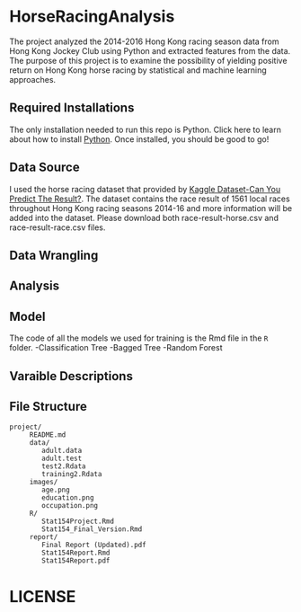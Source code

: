 # HorseRacingAnalysis
The project analyzed the 2014-2016 Hong Kong racing season data from Hong Kong Jockey Club using Python and extracted features from the data. The purpose of this project is to examine the possibility of yielding positive return on Hong Kong horse racing by statistical and machine learning approaches.

## Required Installations
The only installation needed to run this repo is Python. Click here to learn about how to install [Python](https://www.python.org/getit/). Once installed, you should be good to go!

## Data Source
I used the horse racing dataset that provided by [Kaggle Dataset-Can You Predict The Result?](https://www.kaggle.com/lantanacamara/hong-kong-horse-racing). The dataset contains the race result of 1561 local races throughout Hong Kong racing seasons 2014-16 and more information will be added into the dataset. Please download both race-result-horse.csv and race-result-race.csv files.

## Data Wrangling 

## Analysis

## Model
The code of all the models we used for training is the Rmd file in the `R` folder. 
-Classification Tree
-Bagged Tree
-Random Forest

## Varaible Descriptions


## File Structure
```
project/
     README.md
     data/
        adult.data
        adult.test
        test2.Rdata
        training2.Rdata
     images/
        age.png
        education.png
        occupation.png
     R/
        Stat154Project.Rmd
        Stat154_Final_Version.Rmd
     report/
        Final Report (Updated).pdf
        Stat154Report.Rmd
        Stat154Report.pdf
```

# LICENSE
